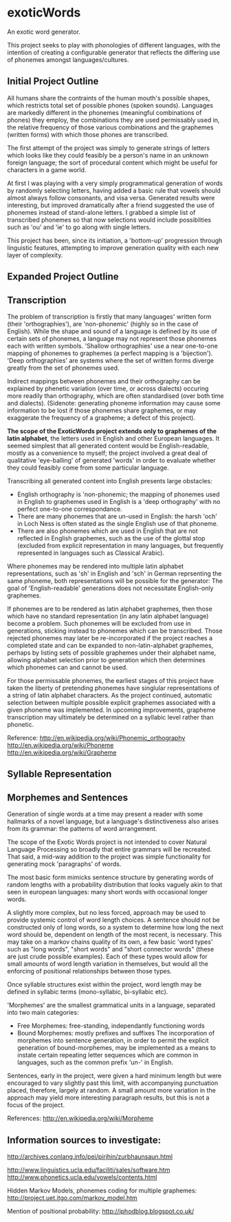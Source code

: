 exoticWords
===========

An exotic word generator.

This project seeks to play with phonologies of different languages, with the intention of creating a configurable generator that reflects the differing use of phonemes amongst languages/cultures.

<h2>Initial Project Outline</h2>

All humans share the contraints of the human mouth's possible shapes, which restricts total set of possible phones (spoken sounds). Languages are markedly different in the phonemes (meaningful combinations of phones) they employ, the combinations they are used permissably used in, the relative frequency of those various combinations and the graphemes (written forms) with which those phones are transcribed.

The first attempt of the project was simply to generate strings of letters which looks like they could feasibly be a person's name in an unknown foreign language; the sort of procedural content which might be useful for characters in a game world.

At first I was playing with a very simply programmatical generation of words by randomly selecting letters, having added a basic rule that vowels should almost always follow consonants, and visa versa. Generated results were interesting, but improved dramatically after a friend suggested the use of phonemes instead of stand-alone letters. I grabbed a simple list of transcribed phonemes so that now selections would include possiblities such as 'ou' and 'ie' to go along with single letters.

This project has been, since its initiation, a 'bottom-up' progression through linguistic features, attempting to improve generation quality with each new layer of complexity.

<h2>Expanded Project Outline</h2>



<h2>Transcription</h2>

The problem of transcription is firstly that many languages' written form (their 'orthographies'), are 'non-phonemic' (highly so in the case of English). While the shape and sound of a language is defined by its use of certain sets of phonemes, a language may not represent those phonemes each with written symbols. 'Shallow orthographies' use a near one-to-one mapping of phonemes to graphemes (a perfect mapping is a 'bijection'). 'Deep orthographies' are systems where the set of written forms diverge greatly from the set of phonemes used.

Indirect mappings between phonemes and their orthography can be explained by phenetic variation (over time, or across dialects) occuring more readily than orthography, which are often standardised (over both time and dialects). (Sidenote: generating phoneme information may cause some information to be lost if those phonemes share graphemes, or may exaggerate the frequency of a grapheme; a defect of this project).

**The scope of the ExoticWords project extends only to graphemes of the latin alphabet**, the letters used in English and other European languages. It seemed simplest that all generated content would be English-readable, mostly as a convenience to myself; the project involved a great deal of qualitative 'eye-balling' of generated 'words' in order to evaluate whether they could feasibly come from some particular language.

Transcribing all generated content into English presents large obstacles:
* English orthography is 'non-phonemic; the mapping of phonemes used in English to graphemes used in English is a 'deep orthography' with no perfect one-to-one correspondance. 
* There are many phonemes that are un-used in English: the harsh 'och' in Loch Ness is often stated as the single English use of that phoneme. 
* There are also phonemes which are used in English that are not reflected in English graphemes, such as the use of the glottal stop (excluded from explicit representation in many languages, but frequently represented in languages such as Classical Arabic).

Where phonemes may be rendered into multiple latin alphabet representations, such as 'sh' in English and 'sch' in German reprsenting the same phoneme, both representations will be possible for the generator: The goal of 'English-readable' generations does not necessitate English-only graphemes.

If phonemes are to be rendered as latin alphabet graphemes, then those which have no standard representation (in any latin alphabet language) become a problem. Such phonemes will be excluded from use in generations, sticking instead to phonemes which can be transcribed. Those rejected phonemes may later be re-incorporated if the project reaches a completed state and can be expanded to non-latin-alphabet graphemes, perhaps by listing sets of possible graphemes under their alphabet name, allowing alphabet selection prior to generation which then determines which phonemes can and cannot be used.

For those permissable phonemes, the earliest stages of this project have taken the liberty of pretending phonemes have singlular representations of a string of latin alphabet characters. As the project continued, automatic selection between multiple possible explicit graphemes associated with a given phoneme was implemented. In upcoming improvements, grapheme transcription may ultimately be determined on a syllabic level rather than phonetic.

Reference: 
http://en.wikipedia.org/wiki/Phonemic_orthography
http://en.wikipedia.org/wiki/Phoneme
http://en.wikipedia.org/wiki/Grapheme

<h2>Syllable Representation</h2>

<h2>Morphemes and Sentences</h2>

Generation of single words at a time may present a reader with some hallmarks of a novel language, but a language's distinctiveness also arises from its grammar: the patterns of word arrangement.

The scope of the Exotic Words project is not intended to cover Natural Language Processing so broadly that entire grammars will be recreated. That said, a mid-way addition to the project was simple functionality for generating mock 'paragraphs' of words.

The most basic form mimicks sentence structure by generating words of random lengths with a probability distribution that looks vaguely akin to that seen in european languages: many short words with occasional longer words.

A slightly more complex, but no less forced, approach may be used to provide systemic control of word length choices. A sentence should not be constructed only of long words, so a system to determine how long the next word should be, dependent on length of the most recent, is necessary. This may take on a markov chains quality of its own, a few basic 'word types' such as "long words", "short words" and "short connector words" (these are just crude possible examples). Each of these types would allow for small amounts of word length variation in themselves, but would all the enforcing of positional relationships between those types. 

Once syllable structures exist within the project, word length may be defined in syllabic terms (mono-syllabic, bi-syllabic etc).

'Morphemes' are the smallest grammatical units in a language, separated into two main categories:
* Free Morphemes: free-standing, independantly functioning words
* Bound Morphemes: mostly prefixes and suffixes
The incorporation of morphemes into sentence generation, in order to permit the explicit generation of bound-morphemes, may be implemented as a means to instate certain repeating letter sequences which are common in languages, such as the common prefix 'un-' in English.

Sentences, early in the project, were given a hard minimum length but were encouraged to vary slightly past this limit, with accompanying punctuation placed, therefore, largely at random. A small amount more variation in the approach may yield more interesting paragraph results, but this is not a focus of the project.

References: 
http://en.wikipedia.org/wiki/Morpheme

<h2>Information sources to investigate:</h2>

http://archives.conlang.info/pei/pirjhin/zurbhaunsaun.html

http://www.linguistics.ucla.edu/faciliti/sales/software.htm
http://www.phonetics.ucla.edu/vowels/contents.html

Hidden Markov Models, phonemes coding for multiple graphemes:
http://project.uet.itgo.com/markov_model.htm

Mention of positional probability:
http://iphodblog.blogspot.co.uk/ 
